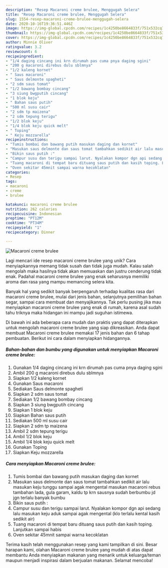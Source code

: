 ```yaml
---
description: "Resep Macaroni creme brulee, Menggugah Selera"
title: "Resep Macaroni creme brulee, Menggugah Selera"
slug: 1554-resep-macaroni-creme-brulee-menggugah-selera
date: 2020-10-16T19:36:51.446Z
image: https://img-global.cpcdn.com/recipes/1c4250be8664833f/751x532cq70/macaroni-creme-brulee-foto-resep-utama.jpg
thumbnail: https://img-global.cpcdn.com/recipes/1c4250be8664833f/751x532cq70/macaroni-creme-brulee-foto-resep-utama.jpg
cover: https://img-global.cpcdn.com/recipes/1c4250be8664833f/751x532cq70/macaroni-creme-brulee-foto-resep-utama.jpg
author: Minnie Oliver
ratingvalue: 3.2
reviewcount: 6
recipeingredient:
- "1/4 daging cincang ini krn dirumah pas cuma pnya daging sgini"
- "200 g macaroni direbus dulu sblmnya"
- "1/2 kaleng kornet"
- " Saus macaroni"
- " Saus delmonte spagheti"
- "2 sdm saus tomat"
- "1/2 bawang bombay cincang"
- "3 siung bwgputih cincang"
- "1 blok keju"
- " Bahan saus putih"
- "500 ml susu cair"
- "2 sdm tp maizena"
- "2 sdm tepung terigu"
- "1/2 blok keju"
- "1/4 blok keju quick melt"
- " Toping"
- " Keju mozzarella"
recipeinstructions:
- "Tumis bombai dan bawang putih masukan daging dan kornet"
- "Masukan saus delmonte dan saus tomat tambahkan sedikit air lalu masukan keju tunggu sampai agak mengental masukan macaroni rebus tambahan lada, gula garam, kaldu tp krn sausnya sudah berbumbu jd jgn terlalu banyak bumbu"
- "Bikin saus putih :"
- "Campur susu dan terigu sampai larut. Nyalakan kompor dgn api sedang lalu masukan keju aduk sampai agak mengental (klo terlalu kental kasih sedikit air)"
- "Tuang macaroni di tempat baru dituang saus putih dan kasih toping. Lanjutkan sampai habis"
- "Oven sekitar 45mnit sampai warna kecoklatan"
categories:
- Resep
tags:
- macaroni
- creme
- brulee

katakunci: macaroni creme brulee 
nutrition: 262 calories
recipecuisine: Indonesian
preptime: "PT12M"
cooktime: "PT34M"
recipeyield: "1"
recipecategory: Dinner

---
```



![Macaroni creme brulee](https://img-global.cpcdn.com/recipes/1c4250be8664833f/751x532cq70/macaroni-creme-brulee-foto-resep-utama.jpg)

Lagi mencari ide resep macaroni creme brulee yang unik? Cara menyiapkannya memang tidak susah dan tidak juga mudah. Kalau salah mengolah maka hasilnya tidak akan memuaskan dan justru cenderung tidak enak. Padahal macaroni creme brulee yang enak seharusnya memiliki aroma dan rasa yang mampu memancing selera kita.

Banyak hal yang sedikit banyak berpengaruh terhadap kualitas rasa dari macaroni creme brulee, mulai dari jenis bahan, selanjutnya pemilihan bahan segar, sampai cara membuat dan menyajikannya. Tak perlu pusing jika mau menyiapkan macaroni creme brulee yang enak di rumah, karena asal sudah tahu triknya maka hidangan ini mampu jadi suguhan istimewa.




Di bawah ini ada beberapa cara mudah dan praktis yang dapat diterapkan untuk mengolah macaroni creme brulee yang siap dikreasikan. Anda dapat membuat Macaroni creme brulee memakai 17 jenis bahan dan 6 tahap pembuatan. Berikut ini cara dalam menyiapkan hidangannya.

<!--inarticleads1-->

##### Bahan-bahan dan bumbu yang digunakan untuk menyiapkan Macaroni creme brulee:

1. Gunakan 1/4 daging cincang ini krn dirumah pas cuma pnya daging sgini
1. Ambil 200 g macaroni direbus dulu sblmnya
1. Siapkan 1/2 kaleng kornet
1. Gunakan  Saus macaroni
1. Sediakan  Saus delmonte spagheti
1. Siapkan 2 sdm saus tomat
1. Sediakan 1/2 bawang bombay cincang
1. Siapkan 3 siung bwgputih cincang
1. Siapkan 1 blok keju
1. Siapkan  Bahan saus putih
1. Sediakan 500 ml susu cair
1. Siapkan 2 sdm tp maizena
1. Ambil 2 sdm tepung terigu
1. Ambil 1/2 blok keju
1. Ambil 1/4 blok keju quick melt
1. Gunakan  Toping
1. Siapkan  Keju mozzarella




<!--inarticleads2-->

##### Cara menyiapkan Macaroni creme brulee:

1. Tumis bombai dan bawang putih masukan daging dan kornet
1. Masukan saus delmonte dan saus tomat tambahkan sedikit air lalu masukan keju tunggu sampai agak mengental masukan macaroni rebus tambahan lada, gula garam, kaldu tp krn sausnya sudah berbumbu jd jgn terlalu banyak bumbu
1. Bikin saus putih :
1. Campur susu dan terigu sampai larut. Nyalakan kompor dgn api sedang lalu masukan keju aduk sampai agak mengental (klo terlalu kental kasih sedikit air)
1. Tuang macaroni di tempat baru dituang saus putih dan kasih toping. Lanjutkan sampai habis
1. Oven sekitar 45mnit sampai warna kecoklatan




Terima kasih telah menggunakan resep yang kami tampilkan di sini. Besar harapan kami, olahan Macaroni creme brulee yang mudah di atas dapat membantu Anda menyiapkan makanan yang menarik untuk keluarga/teman maupun menjadi inspirasi dalam berjualan makanan. Selamat mencoba!
